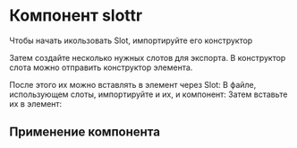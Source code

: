 # Компонент slottr

Чтобы начать икользовать Slot, импортируйте его конструктор



Затем создайте несколько нужных слотов для экспорта. В конструктор слота можно отправить конструктор элемента.


После этого их можно вставлять в элемент через Slot:
В файле, использующем слоты, импортируйте и их, и компонент:
Затем вставьте их в элемент:
## Применение компонента